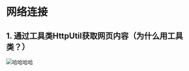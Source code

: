 # 网络连接

## 1. 通过工具类HttpUtil获取网页内容（为什么用工具类？）




   ![哈哈哈哈][1]


  [1]: https://ss0.baidu.com/73x1bjeh1BF3odCf/it/u=3075706408,3301481880&fm=85&s=16B2752334EA570D7C4D00E503007022